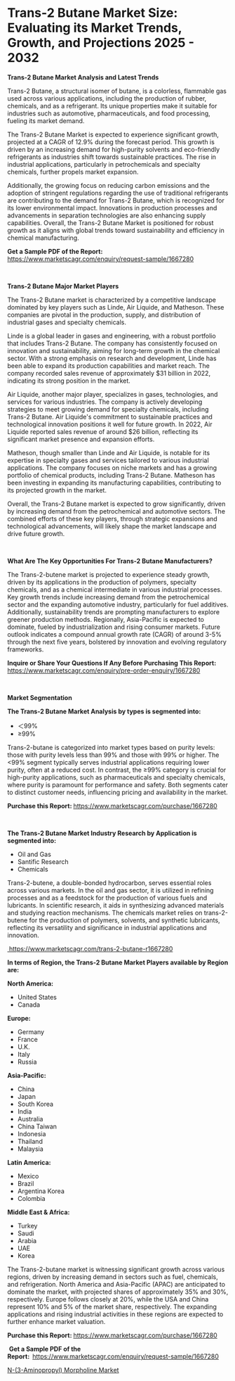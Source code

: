 <p><h1>Trans-2 Butane Market Size: Evaluating its Market Trends, Growth, and Projections 2025 - 2032</h1></p><p><strong>Trans-2 Butane Market Analysis and Latest Trends</strong></p>
<p><p>Trans-2 Butane, a structural isomer of butane, is a colorless, flammable gas used across various applications, including the production of rubber, chemicals, and as a refrigerant. Its unique properties make it suitable for industries such as automotive, pharmaceuticals, and food processing, fueling its market demand.</p><p>The Trans-2 Butane Market is expected to experience significant growth, projected at a CAGR of 12.9% during the forecast period. This growth is driven by an increasing demand for high-purity solvents and eco-friendly refrigerants as industries shift towards sustainable practices. The rise in industrial applications, particularly in petrochemicals and specialty chemicals, further propels market expansion. </p><p>Additionally, the growing focus on reducing carbon emissions and the adoption of stringent regulations regarding the use of traditional refrigerants are contributing to the demand for Trans-2 Butane, which is recognized for its lower environmental impact. Innovations in production processes and advancements in separation technologies are also enhancing supply capabilities. Overall, the Trans-2 Butane Market is positioned for robust growth as it aligns with global trends toward sustainability and efficiency in chemical manufacturing.</p></p>
<p><strong>Get a Sample PDF of the Report:&nbsp;</strong> <a href="https://www.marketscagr.com/enquiry/request-sample/1667280?utm_campaign=1911&utm_medium=2&utm_source=Github&utm_content=ia&utm_term=02022025&utm_id=trans-2-butane">https://www.marketscagr.com/enquiry/request-sample/1667280</a></p>
<p>&nbsp;</p>
<p><strong>Trans-2 Butane Major Market Players</strong></p>
<p><p>The Trans-2 Butane market is characterized by a competitive landscape dominated by key players such as Linde, Air Liquide, and Matheson. These companies are pivotal in the production, supply, and distribution of industrial gases and specialty chemicals.</p><p>Linde is a global leader in gases and engineering, with a robust portfolio that includes Trans-2 Butane. The company has consistently focused on innovation and sustainability, aiming for long-term growth in the chemical sector. With a strong emphasis on research and development, Linde has been able to expand its production capabilities and market reach. The company recorded sales revenue of approximately $31 billion in 2022, indicating its strong position in the market.</p><p>Air Liquide, another major player, specializes in gases, technologies, and services for various industries. The company is actively developing strategies to meet growing demand for specialty chemicals, including Trans-2 Butane. Air Liquide's commitment to sustainable practices and technological innovation positions it well for future growth. In 2022, Air Liquide reported sales revenue of around $26 billion, reflecting its significant market presence and expansion efforts.</p><p>Matheson, though smaller than Linde and Air Liquide, is notable for its expertise in specialty gases and services tailored to various industrial applications. The company focuses on niche markets and has a growing portfolio of chemical products, including Trans-2 Butane. Matheson has been investing in expanding its manufacturing capabilities, contributing to its projected growth in the market.</p><p>Overall, the Trans-2 Butane market is expected to grow significantly, driven by increasing demand from the petrochemical and automotive sectors. The combined efforts of these key players, through strategic expansions and technological advancements, will likely shape the market landscape and drive future growth.</p></p>
<p>&nbsp;</p>
<p><strong>What Are The Key Opportunities For Trans-2 Butane Manufacturers?</strong></p>
<p><p>The Trans-2-butene market is projected to experience steady growth, driven by its applications in the production of polymers, specialty chemicals, and as a chemical intermediate in various industrial processes. Key growth trends include increasing demand from the petrochemical sector and the expanding automotive industry, particularly for fuel additives. Additionally, sustainability trends are prompting manufacturers to explore greener production methods. Regionally, Asia-Pacific is expected to dominate, fueled by industrialization and rising consumer markets. Future outlook indicates a compound annual growth rate (CAGR) of around 3-5% through the next five years, bolstered by innovation and evolving regulatory frameworks.</p></p>
<p><strong>Inquire or Share Your Questions If Any Before Purchasing This Report:</strong> <a href="https://www.marketscagr.com/enquiry/pre-order-enquiry/1667280?utm_campaign=1911&utm_medium=2&utm_source=Github&utm_content=ia&utm_term=02022025&utm_id=trans-2-butane">https://www.marketscagr.com/enquiry/pre-order-enquiry/1667280</a></p>
<p>&nbsp;</p>
<p><strong>Market Segmentation</strong></p>
<p><strong>The Trans-2 Butane Market Analysis by types is segmented into:</strong></p>
<p><ul><li>＜99%</li><li>≥99%</li></ul></p>
<p><p>Trans-2-butane is categorized into market types based on purity levels: those with purity levels less than 99% and those with 99% or higher. The <99% segment typically serves industrial applications requiring lower purity, often at a reduced cost. In contrast, the ≥99% category is crucial for high-purity applications, such as pharmaceuticals and specialty chemicals, where purity is paramount for performance and safety. Both segments cater to distinct customer needs, influencing pricing and availability in the market.</p></p>
<p><strong>Purchase this Report:&nbsp;</strong><a href="https://www.marketscagr.com/purchase/1667280?utm_campaign=1911&utm_medium=2&utm_source=Github&utm_content=ia&utm_term=02022025&utm_id=trans-2-butane">https://www.marketscagr.com/purchase/1667280</a></p>
<p>&nbsp;</p>
<p><strong>The Trans-2 Butane Market Industry Research by Application is segmented into:</strong></p>
<p><ul><li>Oil and Gas</li><li>Santific Research</li><li>Chemicals</li></ul></p>
<p><p>Trans-2-butene, a double-bonded hydrocarbon, serves essential roles across various markets. In the oil and gas sector, it is utilized in refining processes and as a feedstock for the production of various fuels and lubricants. In scientific research, it aids in synthesizing advanced materials and studying reaction mechanisms. The chemicals market relies on trans-2-butene for the production of polymers, solvents, and synthetic lubricants, reflecting its versatility and significance in industrial applications and innovation.</p></p>
<p><a href="https://www.marketscagr.com/trans-2-butane-r1667280?utm_campaign=1911&utm_medium=2&utm_source=Github&utm_content=ia&utm_term=02022025&utm_id=trans-2-butane">&nbsp;https://www.marketscagr.com/trans-2-butane-r1667280</a></p>
<p><strong>In terms of Region, the Trans-2 Butane Market Players available by Region are:</strong></p>
<p>
    <p> <strong> North America: </strong>
        <ul>
            <li>United States</li>
            <li>Canada</li>
        </ul>
        </p> 
    <p> <strong> Europe: </strong>
        <ul>
            <li>Germany</li>
            <li>France</li>
            <li>U.K.</li>
            <li>Italy</li>
            <li>Russia</li>
        </ul>
        </p> 
    <p> <strong> Asia-Pacific: </strong>
        <ul>
            <li>China</li>
            <li>Japan</li>
            <li>South Korea</li>
            <li>India</li>
            <li>Australia</li>
            <li>China Taiwan</li>
            <li>Indonesia</li>
            <li>Thailand</li>
            <li>Malaysia</li>
        </ul>
        </p> 
    <p> <strong> Latin America: </strong>
        <ul>
            <li>Mexico</li>
            <li>Brazil</li>
            <li>Argentina Korea</li>
            <li>Colombia</li>
        </ul>
        </p> 
    <p> <strong> Middle East & Africa: </strong>
        <ul>
            <li>Turkey</li>
            <li>Saudi</li>
            <li>Arabia</li>
            <li>UAE</li>
            <li>Korea</li>
        </ul>
    </p>
    </p>
<p><p>The Trans-2-butane market is witnessing significant growth across various regions, driven by increasing demand in sectors such as fuel, chemicals, and refrigeration. North America and Asia-Pacific (APAC) are anticipated to dominate the market, with projected shares of approximately 35% and 30%, respectively. Europe follows closely at 20%, while the USA and China represent 10% and 5% of the market share, respectively. The expanding applications and rising industrial activities in these regions are expected to further enhance market valuation.</p></p>
<p><strong>Purchase this Report: </strong><a href="https://www.marketscagr.com/purchase/1667280?utm_campaign=1911&utm_medium=2&utm_source=Github&utm_content=ia&utm_term=02022025&utm_id=trans-2-butane">https://www.marketscagr.com/purchase/1667280</a></p>
<p>&nbsp;<strong>Get a Sample PDF of the Report:&nbsp;&nbsp;</strong><a href="https://www.marketscagr.com/enquiry/request-sample/1667280?utm_campaign=1911&utm_medium=2&utm_source=Github&utm_content=ia&utm_term=02022025&utm_id=trans-2-butane">https://www.marketscagr.com/enquiry/request-sample/1667280</a></p>
<p><strong></strong></p>
<p><p><a href="https://github.com/mauripalmi/Market-Research-Report-List-6/blob/main/n-3-aminopropyl-morpholine-market.md?utm_campaign=1911&utm_medium=2&utm_source=Github&utm_content=ia&utm_term=02022025&utm_id=trans-2-butane">N-(3-Aminopropyl) Morpholine Market</a></p></p>